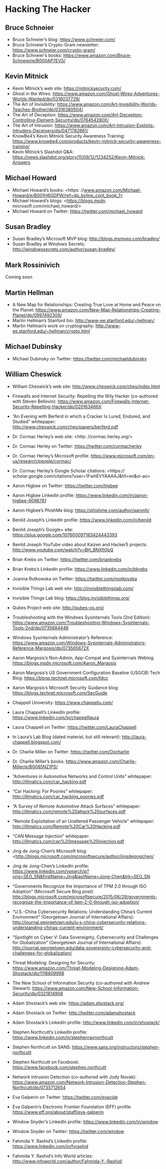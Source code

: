 # Hacking The Hacker

## Bruce Schneier
- Bruce Schneier’s blog: <https://www.schneier.com/>
- Bruce Schneier’s Crypto-Gram newsletter: <https://www.schneier.com/crypto-gram/>
- Bruce Schneier’s books: <https://www.amazon.com/Bruce-Schneier/e/B000AP7EVS/>

## Kevin Mitnick
- Kevin Mitnick’s web site: <https://mitnicksecurity.com/>
- Ghost in the Wires: <https://www.amazon.com/Ghost-Wires-Adventures-Worlds-Wanted/dp/0316037729/>
- The Art of Invisibility: <https://www.amazon.com/Art-Invisibility-Worlds-Teaches-Brother/dp/0316380504/>
- The Art of Deception: <https://www.amazon.com/Art-Deception-Controlling-Element-Security/dp/076454280X/>
- The Art of Intrusion: <https://www.amazon.com/Art-Intrusion-Exploits-Intruders-Deceivers/dp/0471782661/>
- KnowBe4’s Kevin Mitnick Security Awareness Training: <https://www.knowbe4.com/products/kevin-mitnick-security-awareness-training/>
- Kevin Mitnick’s Slashdot Q&A: <https://news.slashdot.org/story/11/09/12/1234252/Kevin-Mitnick-Answers>

## Michael Howard
- Michael Howard’s books: <https: //www.amazon.com/Michael-Howard/e/B001H6GDPW/ref=dp_byline_cont_book_1>
- Michael Howard’s blogs: <https://blogs.msdn. microsoft.com/michael_howard/>
- Michael Howard on Twitter: <https://twitter.com/michael_howard>

## Susan Bradley
- Susan Bradley’s Microsoft MVP blog: <http://blogs.msmvps.com/bradley/>
- Susan Bradley at Windows Secrets: <http://windowssecrets.com/author/susan-bradley/>

## Mark Rossinivich
Coming soon

## Martin Hellman
- A New Map for Relationships: Creating True Love at Home and Peace on the Planet: <https://www.amazon.com/New-Map-Relationships-Creating-Planet/dp/0997492309/>
- Martin Hellman’s Stanford bio: <http://www-ee.stanford.edu/~hellman/>
- Martin Hellman’s work on cryptography: <http://www-ee.stanford.edu/~hellman/crypto.html>

## Michael Dubinsky
- Michael Dubinsky on Twitter: <https://twitter.com/michaeldubinsky>

## William Cheswick
- William Cheswick’s web site: <http://www.cheswick.com/ches/index.html>
- Firewalls and Internet Security: Repelling the Wily Hacker (co-authored with Steven Bellovin): <https://www.amazon.com/Firewalls-Internet-Security-Repelling-Hacker/dp/020163466X>
- “An Evening with Berferd in which a Cracker Is Lured, Endured, and Studied” whitepaper: <http://www.cheswick.com/ches/papers/berferd.pdf>

- Dr. Cormac Herley’s web site: <http: //cormac.herley.org/>
- Dr. Cormac Herley on Twitter: <https://twitter.com/cormacherley>
- Dr. Cormac Herley’s Microsoft profile: <https://www.microsoft.com/en-us/research/people/cormac/>
- Dr. Cormac Herley’s Google Scholar citations: <https:// scholar.google.com/citations?user=1FwhEVYAAAAJ&h1=en&oi-ao>

- Aaron Higbee on Twitter: <https://twitter.com/higbee>
- Aaron Higbee LinkedIn profile: <https://www.linkedin.com/in/aaron-higbee-6098781>
- Aaron Higbee’s PhishMe blog: <https://phishme.com/author/aaronh/>

- Benild Joseph’s LinkedIn profile: <https://www.linkedin.com/in/benild>
- Benild Joseph’s Google+ site: <https://plus.google.com/107600097183424443393>
- Benild Joseph YouTube video about Kaizen and Hacker5 projects: <http://www.youtube.com/watch?v=BH_BNXfj0pQ>

- Brian Krebs on Twitter: <https://twitter.com/briankrebs>
- Brian Krebs’s LinkedIn profile: <https://www.linkedin.com/in/bkrebs>

- Joanna Rutkowska on Twitter: <https://twitter.com/rootkovska>
- Invisible Things Lab web site: <http://invisiblethingslab.com/>
- Invisible Things Lab blog: <https://blog.invisiblethings.org/>
- Qubes Project web site: <http://qubes-os.org/>

- Troubleshooting with the Windows Sysinternals Tools (2nd Edition): <https://www.amazon.com/Troubleshooting-Windows-Sysinternals-Tools-2nd/dp/0735684448>
- Windows Sysinternals Administrator’s Reference: <https://www.amazon.com/Windows-Sysinternals-Administrators-Reference-Margosis/dp/073565672X>
- Aaron Margosis’s Non-Admin, App-Compat and Sysinternals Weblog: <https://blogs.msdn.microsoft.com/Aaron_Margosis>
- Aaron Margosis’s US Government Configuration Baseline (USGCB) Tech Blog: <https://blogs.technet.microsoft.com/fdcc>
- Aaron Margosis’s Microsoft Security Guidance blog: <https://blogs.technet.microsoft.com/SecGuide>

- Chappell University: <https://www.chappellu.com/>
- Laura Chappell’s LinkedIn profile: <https://www.linkedin.com/in/chappelllaura>
- Laura Chappell on Twitter: <https://twitter.com/LauraChappell>
- In Laura’s Lab Blog (dated material, but still relevant): <http://laura-chappell.blogspot.com/>

- Dr. Charlie Miller on Twitter: <https://twitter.com/Oxcharlie>
- Dr. Charlie Miller’s books: <https://www.amazon.com/Charlie-Miller/e/B0085NZ1PS/>

- “Adventures in Automotive Networks and Control Units” whitepaper: <http://illmatics.com/car_hacking.pdf>
- “Car Hacking: For Poories” whitepaper: <http://illmatics.com/car_hacking_poories.pdf>
- “A Survey of Remote Automotive Attack Surfaces” whitepaper: <http://illmatics.com/remote%20attack%20surfaces.pdf>
- “Remote Exploitation of an Unaltered Passenger Vehicle” whitepaper: <http://illmatics.com/Remote%20Car%20Hacking.pdf>
- “CAN Message Injection” whitepaper: <http://illmatics.com/can%20message%20injection.pdf>

- Jing de Jong-Chen’s Microsoft blog: <http://blogs.microsoft.com/microsoftsecure/author/jingdejongchen/
- Jing de Jong-Chen’s LinkedIn profile: <https://www.linkedin.com/vsearch/p?orig=SEO_SN&firstName=Jing&lastName=Jong-Chen&trk=SEO_SN>
- “Governments Recognize the Importance of TPM 2.0 through ISO Adoption” (Microsoft Secure Blog post): <http://blogs.microsoft.com/microsoftsecure/2015/06/29/governments-recognize-the-importance-of-tpm-2-0-through-iso-adoption/>
- “U.S.-China Cybersecurity Relations: Understanding China’s Current Environment” (Georgetown Journal of International Affairs): <http://journal.georgetown.edu/u-s-china-cybersecurity-relations-understanding-chinas-current-environment/>
- “Spotlight on Cyber V: Data Sovereignty, Cybersecurity and Challenges for Globalization” (Georgetown Journal of International Affairs): <http://journal.georgetown.edu/data-sovereignty-cybersecurity-and-challenges-for-globalization/>

- Threat Modeling: Designing for Security: <https://www.amazon.com/Threat-Modeling-Designing-Adam-Shostack/dp/1118809998>
- The New School of Information Security (co-authored with Andrew Stewart): <https://www.amazon.com/New-School-Information-Security/dp/0321814908>
- Adam Shostack’s web site: <https://adam.shostack.org/>
- Adam Shostack on Twitter: <http://twitter.com/adamshostack>
- Adam Shostack’s LinkedIn profile: <http://www.linkedin.com/in/shostack/>

- Stephen Northcutt’s LinkedIn profile: <https://www.linkedin.com/in/stephenraynorthcutt>
- Stephen Northcutt on SANS: <https://www.sans.org/instructors/stephen-northcutt>
- Stephen Northcutt on Facebook: <https://www.facebook.com/stephen.northcutt>
- Network Intrusion Detection (co-authored with Jody Novak): <https://www.amazon.com/Network-Intrusion-Detection-Stephen-Northcutt/dp/0735712654>

- Eva Galperin on Twitter: <https://twitter.com/evacide>
- Eva Galperin’s Electronic Frontier Foundation (EFF) profile: <https://www.eff.org/about/staff/eva-galperin>

- Window Snyder’s LinkedIn profile: <https://www.linkedin.com/in/window>
- Window Snyder on Twitter: <https://twitter.com/window>

- Fahmida Y. Rashid’s LinkedIn profile: <https://www.linkedin.com/in/fyrashid>
- Fahmida Y. Rashid’s Info World articles: <http://www.infoworld.com/author/Fahmida-Y.-Rashid/>